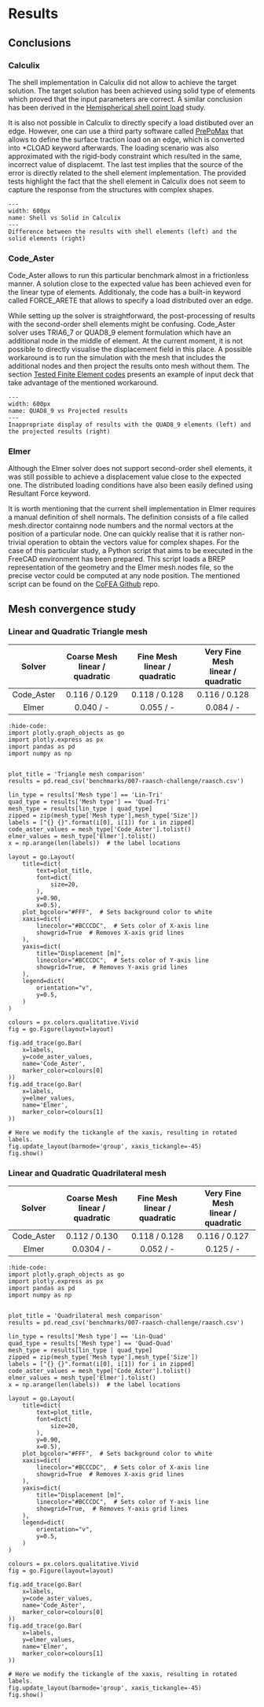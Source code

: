 # Results

## Conclusions
### Calculix
The shell implementation in Calculix did not allow to achieve the target solution. The target solution has been achieved using solid type of elements which proved that the input parameters are correct. A similar conclusion has been derived in the [Hemispherical shell point load](../005-hemispherical-shell-point-load/index) study.

It is also not possible in Calculix to directly specify a load distibuted over an edge. However, one can use a third party software called [PrePoMax](http://lace.fs.uni-mb.si/wordpress/borovinsek/) that allows to define the surface traction load on an edge, which is converted into *CLOAD keyword afterwards. The loading scenario was also approximated with the rigid-body constraint which resulted in the same, incorrect value of displacemt. The last test implies that the source of the error is directly related to the shell element implementation. The provided tests highlight the fact that the shell element in Calculix does not seem to capture the response from the structures with complex shapes.

```{figure} ./calculix.png
---
width: 600px
name: Shell vs Solid in Calculix
---
Difference between the results with shell elements (left) and the solid elements (right)
```

### Code_Aster
Code_Aster allows to run this particular benchmark almost in a frictionless manner. A solution close to the expected value has been achieved even for the linear type of elements. Additionaly, the code has a built-in keyword called FORCE_ARETE that allows to specify a load distributed over an edge.

While setting up the solver is straightforward, the post-processing of results with the second-order shell elements might be confusing. Code_Aster solver uses TRIA6_7 or QUAD8_9 element formulation which have an additional node in the middle of element. At the current moment, it is not possible to directly visualise the displacement field in this place. A possible workaround is to run the simulation with the mesh that includes the additional nodes and then project the results onto mesh without them. The section [Tested Finite Element codes](./tested-codes) presents an example of input deck that take advantage of the mentioned workaround.

```{figure} .   /code_aster_results.png
---
width: 600px
name: QUAD8_9 vs Projected results
---
Inappropriate display of results with the QUAD8_9 elements (left) and the projected results (right)
```

### Elmer
Although the Elmer solver does not support second-order shell elements, it was still possible to achieve a displacement value close to the expected one. The distributed loading conditions have also been easily defined using Resultant Force keyword.

It is worth mentioning that the current shell implementation in Elmer requires a manual definition of shell normals. The definition consists of a file called mesh.director containng node numbers and the normal vectors at the position of a particular node. One can quickly realise that it is rather non-trivial operation to obtain the vectors value for complex shapes. For the case of this particular study, a Python script that aims to be executed in the FreeCAD environment has been prepared. This script loads a BREP representation of the geometry and the Elmer mesh.nodes file, so the precise vector could be computed at any node position. The mentioned script can be found on the [CoFEA Github](https://github.com/spolanski/CoFEA) repo. 

## Mesh convergence study
### Linear and Quadratic Triangle mesh

|   Solver   | Coarse Mesh <br> linear / quadratic | Fine Mesh <br> linear / quadratic | Very Fine Mesh <br> linear / quadratic |
|:----------:|:------------------------------:|:----------------------------:|:------------------------:|
| Code_Aster |          0.116 / 0.129         |         0.118 / 0.128        |           0.116 / 0.128          |
|    Elmer   |          0.040 / -             |         0.055 / -            |           0.084 / -              |


```{jupyter-execute}
:hide-code:
import plotly.graph_objects as go
import plotly.express as px
import pandas as pd
import numpy as np


plot_title = 'Triangle mesh comparison'
results = pd.read_csv('benchmarks/007-raasch-challenge/raasch.csv')

lin_type = results['Mesh type'] == 'Lin-Tri'
quad_type = results['Mesh type'] == 'Quad-Tri'
mesh_type = results[lin_type | quad_type]
zipped = zip(mesh_type['Mesh type'],mesh_type['Size'])
labels = ["{} {}".format(i[0], i[1]) for i in zipped]
code_aster_values = mesh_type['Code_Aster'].tolist()
elmer_values = mesh_type['Elmer'].tolist()
x = np.arange(len(labels))  # the label locations

layout = go.Layout(
    title=dict(
        text=plot_title,
        font=dict(
            size=20,
        ),
        y=0.90,
        x=0.5),
    plot_bgcolor="#FFF",  # Sets background color to white
    xaxis=dict(
        linecolor="#BCCCDC",  # Sets color of X-axis line
        showgrid=True  # Removes X-axis grid lines
    ),
    yaxis=dict(
        title="Displacement [m]",  
        linecolor="#BCCCDC",  # Sets color of Y-axis line
        showgrid=True,  # Removes Y-axis grid lines    
    ),
    legend=dict(
        orientation="v",
        y=0.5,
    )
)

colours = px.colors.qualitative.Vivid
fig = go.Figure(layout=layout)

fig.add_trace(go.Bar(
    x=labels,
    y=code_aster_values,
    name='Code_Aster',
    marker_color=colours[0]
))
fig.add_trace(go.Bar(
    x=labels,
    y=elmer_values,
    name='Elmer',
    marker_color=colours[1]
))

# Here we modify the tickangle of the xaxis, resulting in rotated labels.
fig.update_layout(barmode='group', xaxis_tickangle=-45)
fig.show()
```

### Linear and Quadratic Quadrilateral mesh

|   Solver   | Coarse Mesh <br> linear / quadratic | Fine Mesh <br> linear / quadratic | Very Fine Mesh <br> linear / quadratic |
|:----------:|:--------------------------------:|:------------------------------:|:--------------------------:|
| Code_Aster |           0.112 / 0.130          |          0.118 / 0.128         |            0.116 / 0.127           |
|    Elmer   |           0.0304 / -             |          0.052 / -             |            0.125 / -               |

```{jupyter-execute}
:hide-code:
import plotly.graph_objects as go
import plotly.express as px
import pandas as pd
import numpy as np


plot_title = 'Quadrilateral mesh comparison'
results = pd.read_csv('benchmarks/007-raasch-challenge/raasch.csv')

lin_type = results['Mesh type'] == 'Lin-Quad'
quad_type = results['Mesh type'] == 'Quad-Quad'
mesh_type = results[lin_type | quad_type]
zipped = zip(mesh_type['Mesh type'],mesh_type['Size'])
labels = ["{} {}".format(i[0], i[1]) for i in zipped]
code_aster_values = mesh_type['Code_Aster'].tolist()
elmer_values = mesh_type['Elmer'].tolist()
x = np.arange(len(labels))  # the label locations

layout = go.Layout(
    title=dict(
        text=plot_title,
        font=dict(
            size=20,
        ),
        y=0.90,
        x=0.5),
    plot_bgcolor="#FFF",  # Sets background color to white
    xaxis=dict(
        linecolor="#BCCCDC",  # Sets color of X-axis line
        showgrid=True  # Removes X-axis grid lines
    ),
    yaxis=dict(
        title="Displacement [m]",  
        linecolor="#BCCCDC",  # Sets color of Y-axis line
        showgrid=True,  # Removes Y-axis grid lines    
    ),
    legend=dict(
        orientation="v",
        y=0.5,
    )
)

colours = px.colors.qualitative.Vivid
fig = go.Figure(layout=layout)

fig.add_trace(go.Bar(
    x=labels,
    y=code_aster_values,
    name='Code_Aster',
    marker_color=colours[0]
))
fig.add_trace(go.Bar(
    x=labels,
    y=elmer_values,
    name='Elmer',
    marker_color=colours[1]
))

# Here we modify the tickangle of the xaxis, resulting in rotated labels.
fig.update_layout(barmode='group', xaxis_tickangle=-45)
fig.show()
```
